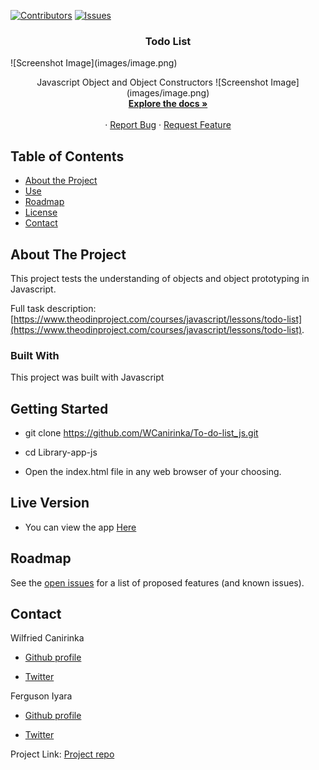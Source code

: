[![Contributors][contributors-shield]][contributors-url]
[![Issues][issues-shield]][issues-url]
<br />
<p align="center">
 
  <h3 align="center">Todo List</h3>
  ![Screenshot Image](images/image.png)
  <p align="center">
    Javascript Object and Object Constructors
![Screenshot Image](images/image.png)
    <br />
    <a href="https://github.com/WCanirinka/To-do-list_js"><strong>Explore the docs »</strong></a>
    <br />
    <br />
    ·
    <a href="https://github.com/WCanirinka/To-do-list_js/issues">Report Bug</a>
    ·
    <a href="https://github.com/WCanirinka/To-do-list_js/issues">Request Feature</a>
  </p>
</p>


<!-- TABLE OF CONTENTS -->
## Table of Contents

* [About the Project](#about-the-project)
* [Use](#use)
* [Roadmap](#roadmap)
* [License](#license)
* [Contact](#contact)



<!-- ABOUT THE PROJECT -->
## About The Project

This project tests the understanding of objects and object prototyping in Javascript.

Full task description: [https://www.theodinproject.com/courses/javascript/lessons/todo-list](https://www.theodinproject.com/courses/javascript/lessons/todo-list).

### Built With

This project was built with Javascript


## Getting Started

- git clone https://github.com/WCanirinka/To-do-list_js.git

- cd Library-app-js

- Open the index.html file in any web browser of your choosing.


## Live Version

- You can view the app [Here](https://raw.githack.com/WCanirinka/To-do-list_js/feature/dist/index.html)

<!-- ROADMAP -->
## Roadmap

See the [open issues](https://github.com/WCanirinka/To-do-list_js/issues) for a list of proposed features (and known issues).


<!-- CONTACT -->
## Contact
Wilfried Canirinka

* [Github profile](https://github.com/WCanirinka)

* [Twitter](https://twitter.com/WCanirinka )

Ferguson Iyara
* [Github profile](https://github.com/fegzycole)

* [Twitter](https://twitter.com/fergusoniyara)

Project Link: [Project repo](https://github.com/WCanirinka/To-do-list_js/)

<!-- MARKDOWN LINKS & IMAGES -->
<!-- https://www.markdownguide.org/basic-syntax/#reference-style-links -->
[contributors-shield]: https://img.shields.io/badge/Contributors-2-%2300ff00
[contributors-url]: https://github.com/WCanirinka/To-do-list_js/issues/graphs/contributors
[issues-shield]: https://img.shields.io/badge/issues-0-%2300ff00
[issues-url]: https://github.com/WCanirinka/To-do-list_js/issues/issues/